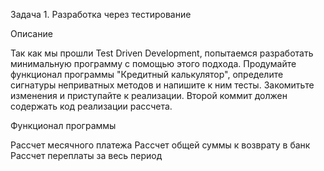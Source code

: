 Задача 1. Разработка через тестирование

Описание

Так как мы прошли Test Driven Development, попытаемся разработать минимальную программу с помощью этого подхода. Продумайте функционал программы "Кредитный калькулятор", определите сигнатуры неприватных методов и напишите к ним тесты. Закомитьте изменения и приступайте к реализации. Второй коммит должен содержать код реализации рассчета.

Функционал программы

 Рассчет месячного платежа
 Рассчет общей суммы к возврату в банк
 Рассчет переплаты за весь период
